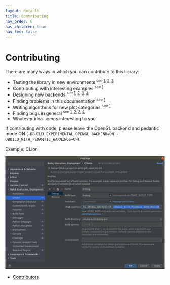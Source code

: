 ```yaml
---
layout: default
title: Contributing
nav_order: 6
has_children: true
has_toc: false
---
```

# Contributing

There are many ways in which you can contribute to this library:

* Testing the library in new environments <sup>see [1](https://github.com/alandefreitas/matplotplusplus/issues?q=is%3Aopen+is%3Aissue+label%3A%22cross-platform+issue+-+windows%22), [2](https://github.com/alandefreitas/matplotplusplus/issues?q=is%3Aopen+is%3Aissue+label%3A%22cross-platform+issue+-+linux%22), [3](https://github.com/alandefreitas/matplotplusplus/issues?q=is%3Aopen+is%3Aissue+label%3A%22cross-platform+issue+-+macos%22) </sup>
* Contributing with interesting examples <sup>see [1](https://github.com/alandefreitas/matplotplusplus/blob/master/source/examples)</sup>
* Designing new backends <sup>see [1](https://github.com/alandefreitas/matplotplusplus/blob/master/source/matplot/backend/backend_interface.h), [2](https://github.com/alandefreitas/matplotplusplus/blob/master/test/backends/ogl_main.cpp), [3](), [4](docs/README.md#backends)</sup>
* Finding problems in this documentation <sup>see [1](https://github.com/alandefreitas/matplotplusplus/issues?q=is%3Aopen+is%3Aissue+label%3A%22enhancement+-+documentation%22) </sup>
* Writing algorithms for new plot categories <sup>see [1](https://github.com/alandefreitas/matplotplusplus/issues?q=is%3Aopen+is%3Aissue+label%3A%22enhancement+-+plot+categories%22) </sup>
* Finding bugs in general <sup>see [1](https://github.com/alandefreitas/matplotplusplus/issues?q=is%3Aopen+is%3Aissue+label%3A%22bug+-+compilation+error%22), [2](https://github.com/alandefreitas/matplotplusplus/issues?q=is%3Aopen+is%3Aissue+label%3A%22bug+-+compilation+warning%22), [3](https://github.com/alandefreitas/matplotplusplus/issues?q=is%3Aopen+is%3Aissue+label%3A%22bug+-+runtime+error%22), [4](https://github.com/alandefreitas/matplotplusplus/issues?q=is%3Aopen+is%3Aissue+label%3A%22bug+-+runtime+warning%22) </sup>
* Whatever idea seems interesting to you

If contributing with code, please leave the OpenGL backend and pedantic mode ON (`-DBUILD_EXPERIMENTAL_OPENGL_BACKEND=ON -DBUILD_WITH_PEDANTIC_WARNINGS=ON`).


Example: CLion
    
![CLion Settings with Pedantic Mode](img/pedantic_clion.png)
    




- [Contributors](contributing/contributors.md)


<!-- Generated with mdsplit: https://github.com/alandefreitas/mdsplit -->
